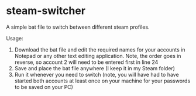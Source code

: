 # steam-switcher
A simple bat file to switch between different steam profiles.


Usage:
1. Download the bat file and edit the required names for your accounts in Notepad or any other text editing application. Note, the order goes in reverse, so account 2 will need to be entered first in line 24
2. Save and place the bat file anywhere (I keep it in my Steam folder)
3. Run it whenever you need to switch (note, you will have had to have started both accounts at least once on your machine for your passwords to be saved on your PC)
